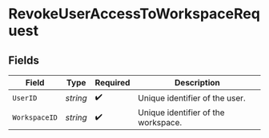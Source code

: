 # RevokeUserAccessToWorkspaceRequest


## Fields

| Field                               | Type                                | Required                            | Description                         |
| ----------------------------------- | ----------------------------------- | ----------------------------------- | ----------------------------------- |
| `UserID`                            | *string*                            | :heavy_check_mark:                  | Unique identifier of the user.      |
| `WorkspaceID`                       | *string*                            | :heavy_check_mark:                  | Unique identifier of the workspace. |